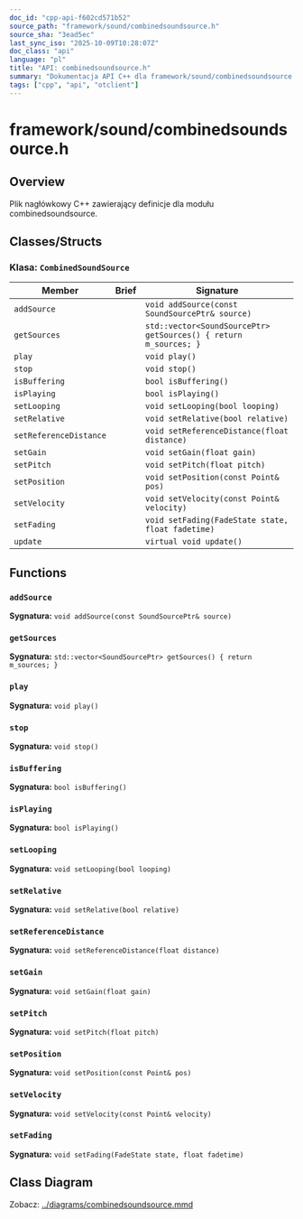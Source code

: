 ```yaml
---
doc_id: "cpp-api-f602cd571b52"
source_path: "framework/sound/combinedsoundsource.h"
source_sha: "3ead5ec"
last_sync_iso: "2025-10-09T10:28:07Z"
doc_class: "api"
language: "pl"
title: "API: combinedsoundsource.h"
summary: "Dokumentacja API C++ dla framework/sound/combinedsoundsource.h"
tags: ["cpp", "api", "otclient"]
---
```


# framework/sound/combinedsoundsource.h

## Overview

Plik nagłówkowy C++ zawierający definicje dla modułu combinedsoundsource.

## Classes/Structs

### Klasa: `CombinedSoundSource`

| Member | Brief | Signature |
|--------|-------|-----------|
| `addSource` |  | `void addSource(const SoundSourcePtr& source)` |
| `getSources` |  | `std::vector<SoundSourcePtr> getSources() { return m_sources; }` |
| `play` |  | `void play()` |
| `stop` |  | `void stop()` |
| `isBuffering` |  | `bool isBuffering()` |
| `isPlaying` |  | `bool isPlaying()` |
| `setLooping` |  | `void setLooping(bool looping)` |
| `setRelative` |  | `void setRelative(bool relative)` |
| `setReferenceDistance` |  | `void setReferenceDistance(float distance)` |
| `setGain` |  | `void setGain(float gain)` |
| `setPitch` |  | `void setPitch(float pitch)` |
| `setPosition` |  | `void setPosition(const Point& pos)` |
| `setVelocity` |  | `void setVelocity(const Point& velocity)` |
| `setFading` |  | `void setFading(FadeState state, float fadetime)` |
| `update` |  | `virtual void update()` |

## Functions

### `addSource`

**Sygnatura:** `void addSource(const SoundSourcePtr& source)`

### `getSources`

**Sygnatura:** `std::vector<SoundSourcePtr> getSources() { return m_sources; }`

### `play`

**Sygnatura:** `void play()`

### `stop`

**Sygnatura:** `void stop()`

### `isBuffering`

**Sygnatura:** `bool isBuffering()`

### `isPlaying`

**Sygnatura:** `bool isPlaying()`

### `setLooping`

**Sygnatura:** `void setLooping(bool looping)`

### `setRelative`

**Sygnatura:** `void setRelative(bool relative)`

### `setReferenceDistance`

**Sygnatura:** `void setReferenceDistance(float distance)`

### `setGain`

**Sygnatura:** `void setGain(float gain)`

### `setPitch`

**Sygnatura:** `void setPitch(float pitch)`

### `setPosition`

**Sygnatura:** `void setPosition(const Point& pos)`

### `setVelocity`

**Sygnatura:** `void setVelocity(const Point& velocity)`

### `setFading`

**Sygnatura:** `void setFading(FadeState state, float fadetime)`

## Class Diagram

Zobacz: [../diagrams/combinedsoundsource.mmd](../diagrams/combinedsoundsource.mmd)
